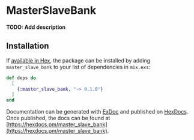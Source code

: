 # MasterSlaveBank

**TODO: Add description**

## Installation

If [available in Hex](https://hex.pm/docs/publish), the package can be installed
by adding `master_slave_bank` to your list of dependencies in `mix.exs`:

```elixir
def deps do
  [
    {:master_slave_bank, "~> 0.1.0"}
  ]
end
```

Documentation can be generated with [ExDoc](https://github.com/elixir-lang/ex_doc)
and published on [HexDocs](https://hexdocs.pm). Once published, the docs can
be found at [https://hexdocs.pm/master_slave_bank](https://hexdocs.pm/master_slave_bank).


